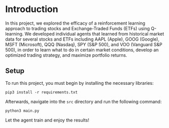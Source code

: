 # Introduction 
In this project, we explored the efficacy of a reinforcement learning approach to 
trading stocks and Exchange-Traded Funds (ETFs) using Q-learning. We developed individual 
agents that learned from historical market data for several stocks and ETFs including 
AAPL (Apple), GOOG (Google), MSFT (Microsoft), QQQ (Nasdaq), SPY (S&P 500), and 
VOO (Vanguard S&P 500), in order to learn what to do in certain market conditions, 
develop an optimized trading strategy, and maximize portfolio returns. 


## Setup 
To run this project, you must begin by installing the necessary libraries:
```
pip3 install -r requirements.txt
```

Afterwards, navigate into the `src` directory and run the following command:
```
python3 main.py
```

Let the agent train and enjoy the results!